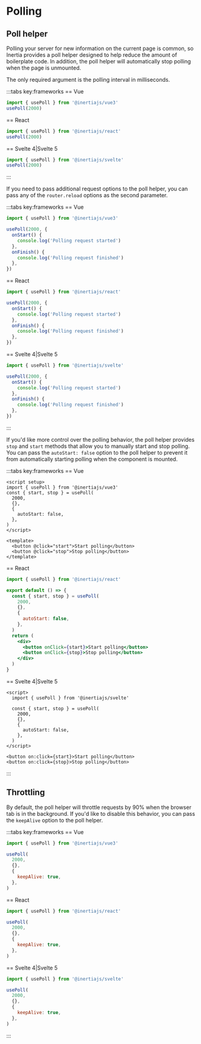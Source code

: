 # Polling

## Poll helper

Polling your server for new information on the current page is common, so Inertia provides a poll helper designed to help reduce the amount of boilerplate code. In addition, the poll helper will automatically stop polling when the page is unmounted.

The only required argument is the polling interval in milliseconds.

:::tabs key:frameworks
== Vue

```js
import { usePoll } from '@inertiajs/vue3'
usePoll(2000)
```

== React

```js
import { usePoll } from '@inertiajs/react'
usePoll(2000)
```

== Svelte 4|Svelte 5

```js
import { usePoll } from '@inertiajs/svelte'
usePoll(2000)
```

:::

If you need to pass additional request options to the poll helper, you can pass any of the `router.reload` options as the second parameter.

:::tabs key:frameworks
== Vue

```js
import { usePoll } from '@inertiajs/vue3'

usePoll(2000, {
  onStart() {
    console.log('Polling request started')
  },
  onFinish() {
    console.log('Polling request finished')
  },
})
```

== React

```js
import { usePoll } from '@inertiajs/react'

usePoll(2000, {
  onStart() {
    console.log('Polling request started')
  },
  onFinish() {
    console.log('Polling request finished')
  },
})
```

== Svelte 4|Svelte 5

```js
import { usePoll } from '@inertiajs/svelte'

usePoll(2000, {
  onStart() {
    console.log('Polling request started')
  },
  onFinish() {
    console.log('Polling request finished')
  },
})
```

:::

If you'd like more control over the polling behavior, the poll helper provides `stop` and `start` methods that allow you to manually start and stop polling. You can pass the `autoStart: false` option to the poll helper to prevent it from automatically starting polling when the component is mounted.

:::tabs key:frameworks
== Vue

```vue
<script setup>
import { usePoll } from '@inertiajs/vue3'
const { start, stop } = usePoll(
  2000,
  {},
  {
    autoStart: false,
  },
)
</script>

<template>
  <button @click="start">Start polling</button>
  <button @click="stop">Stop polling</button>
</template>
```

== React

```jsx
import { usePoll } from '@inertiajs/react'

export default () => {
  const { start, stop } = usePoll(
    2000,
    {},
    {
      autoStart: false,
    },
  )
  return (
    <div>
      <button onClick={start}>Start polling</button>
      <button onClick={stop}>Stop polling</button>
    </div>
  )
}
```

== Svelte 4|Svelte 5

```svelte
<script>
  import { usePoll } from '@inertiajs/svelte'

  const { start, stop } = usePoll(
    2000,
    {},
    {
      autoStart: false,
    },
  )
</script>

<button on:click={start}>Start polling</button>
<button on:click={stop}>Stop polling</button>
```

:::

## Throttling

By default, the poll helper will throttle requests by 90% when the browser tab is in the background. If you'd like to disable this behavior, you can pass the `keepAlive` option to the poll helper.

:::tabs key:frameworks
== Vue

```js
import { usePoll } from '@inertiajs/vue3'

usePoll(
  2000,
  {},
  {
    keepAlive: true,
  },
)
```

== React

```js
import { usePoll } from '@inertiajs/react'

usePoll(
  2000,
  {},
  {
    keepAlive: true,
  },
)
```

== Svelte 4|Svelte 5

```js
import { usePoll } from '@inertiajs/svelte'

usePoll(
  2000,
  {},
  {
    keepAlive: true,
  },
)
```

:::
